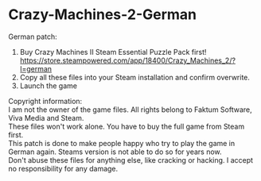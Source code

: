 # Crazy-Machines-2-German
German patch: 

1. Buy Crazy Machines II Steam Essential Puzzle Pack first!
   </br>
   https://store.steampowered.com/app/18400/Crazy_Machines_2/?l=german
3. Copy all these files into your Steam installation and confirm overwrite.
4. Launch the game

Copyright information:
</br>
I am not the owner of the game files. All rights belong to Faktum Software, Viva Media and Steam.
</br>
These files won't work alone. You have to buy the full game from Steam first.
</br>
This patch is done to make people happy who try to play the game in German again. Steams version is not able to do so for years now.
</br>
Don't abuse these files for anything else, like cracking or hacking. I accept no responsibility for any damage.

